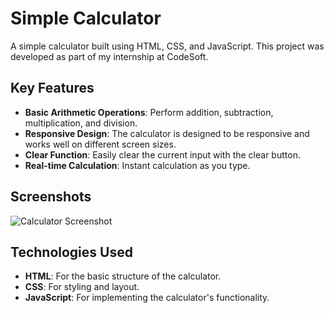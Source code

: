 # Simple Calculator

A simple calculator built using HTML, CSS, and JavaScript. This project was developed as part of my internship at CodeSoft.

## Key Features

- **Basic Arithmetic Operations**: Perform addition, subtraction, multiplication, and division.
- **Responsive Design**: The calculator is designed to be responsive and works well on different screen sizes.
- **Clear Function**: Easily clear the current input with the clear button.
- **Real-time Calculation**: Instant calculation as you type.

## Screenshots

![Calculator Screenshot](path/to/screenshot.png)

## Technologies Used

- **HTML**: For the basic structure of the calculator.
- **CSS**: For styling and layout.
- **JavaScript**: For implementing the calculator's functionality.
